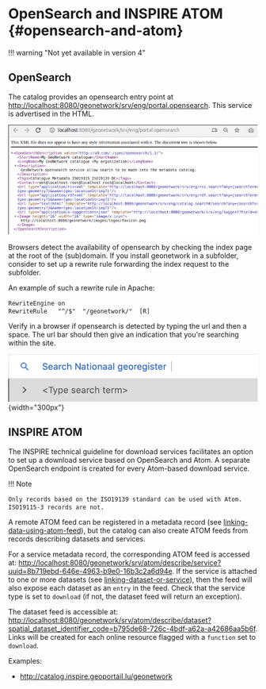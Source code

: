 # OpenSearch and INSPIRE ATOM {#opensearch-and-atom}

!!! warning "Not yet available in version 4"

## OpenSearch

The catalog provides an opensearch entry point at <http://localhost:8080/geonetwork/srv/eng/portal.opensearch>. This service is advertised in the HTML.

![](img/opensearch.png)

Browsers detect the availability of opensearch by checking the index page at the root of the (sub)domain. If you install geonetwork in a subfolder, consider to set up a rewrite rule forwarding the index request to the subfolder.

An example of such a rewrite rule in Apache:

``` text
RewriteEngine on
RewriteRule   "^/$"  "/geonetwork/"  [R]
```

Verify in a browser if opensearch is detected by typing the url and then a space. The url bar should then give an indication that you're searching within the site.

![](img/opensearch-in-browser.png){width="300px"}

## INSPIRE ATOM

The INSPIRE technical guideline for download services facilitates an option to set up a download service based on OpenSearch and Atom. A separate OpenSearch endpoint is created for every Atom-based download service.

!!! Note

    Only records based on the ISO19139 standard can be used with Atom. ISO19115-3 records are not.

A remote ATOM feed can be registered in a metadata record (see [linking-data-using-atom-feed](linking-data-using-atom-feed.md)), but the catalog can also create ATOM feeds from records describing datasets and services.

For a service metadata record, the corresponding ATOM feed is accessed at: <http://localhost:8080/geonetwork/srv/atom/describe/service?uuid=8b719ebd-646e-4963-b9e0-16b3c2a6d94e>. If the service is attached to one or more datasets (see [linking-dataset-or-service](linking-dataset-or-service.md)), then the feed will also expose each dataset as an `entry` in the feed. Check that the service type is set to `download` (if not, the dataset feed will return an exception).

The dataset feed is accessible at: <http://localhost:8080/geonetwork/srv/atom/describe/dataset?spatial_dataset_identifier_code=b795de68-726c-4bdf-a62a-a42686aa5b6f>. Links will be created for each online resource flagged with a `function` set to `download`.

Examples:

-   <http://catalog.inspire.geoportail.lu/geonetwork>
